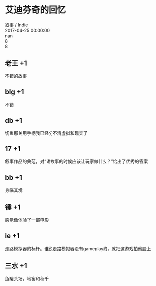 



# 艾迪芬奇的回忆
  
叙事 / Indie  
2017-04-25 00:00:00  
nan  
8  
8
## 老王 +1


不错的故事
## blg +1


不错
##  db +1 


 切鱼那关用手柄我已经分不清虚拟和现实了 
## 17 +1


叙事作品的典范，对“讲故事的时候应该让玩家做什么？”给出了优秀的答案
## bb +1


身临其境
## 锤 +1


感觉像体验了一部电影
## ie +1


走路模拟器的标杆。谁说走路模拟器没有gameplay的，就把这游戏拍他脸上
## 三水 +1


鱼罐头场，地窖和秋千